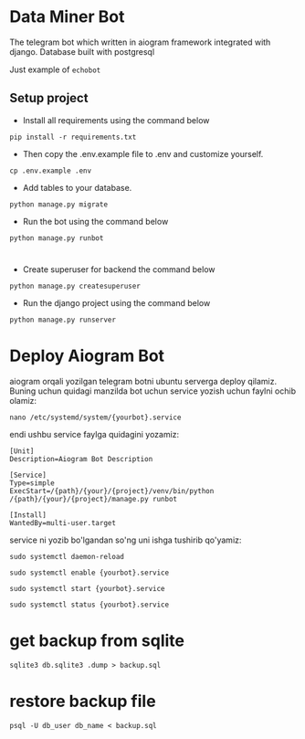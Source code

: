# Data Miner Bot

The telegram bot which written in aiogram framework integrated with django. Database built with postgresql

Just example of `echobot`

## Setup project

- Install all requirements using the command below
```shell
pip install -r requirements.txt
```
- Then copy the .env.example file to .env and customize yourself.
```shell
cp .env.example .env
```
- Add tables to your database.
```shell
python manage.py migrate
```

- Run the bot using the command below
```shell
python manage.py runbot
```

# 
- Create superuser for backend the command below
```shell
python manage.py createsuperuser
```

- Run the django project using the command below
```shell
python manage.py runserver
```


# Deploy Aiogram Bot


aiogram orqali yozilgan telegram botni ubuntu serverga deploy qilamiz.
Buning uchun quidagi manzilda bot uchun service yozish uchun faylni ochib olamiz:

`nano /etc/systemd/system/{yourbot}.service`

endi ushbu service faylga quidagini yozamiz:
```
[Unit]
Description=Aiogram Bot Description

[Service]
Type=simple
ExecStart=/{path}/{your}/{project}/venv/bin/python  /{path}/{your}/{project}/manage.py runbot

[Install]
WantedBy=multi-user.target
```
service ni yozib bo'lgandan so'ng uni ishga tushirib qo'yamiz:

`sudo systemctl daemon-reload`

`sudo systemctl enable {yourbot}.service`

`sudo systemctl start {yourbot}.service`

`sudo systemctl status {yourbot}.service`

# get backup from sqlite
`sqlite3 db.sqlite3 .dump > backup.sql`

# restore backup file
`psql -U db_user db_name < backup.sql`
